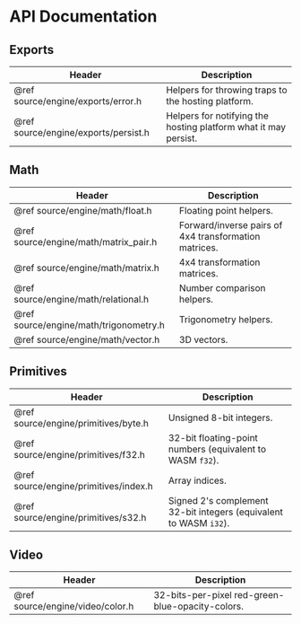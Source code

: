# API Documentation

## Exports

| Header                               | Description                                                     |
| ------------------------------------ | --------------------------------------------------------------- |
| @ref source/engine/exports/error.h   | Helpers for throwing traps to the hosting platform.             |
| @ref source/engine/exports/persist.h | Helpers for notifying the hosting platform what it may persist. |

## Math

| Header                                 | Description                                           |
| -------------------------------------- | ----------------------------------------------------- |
| @ref source/engine/math/float.h        | Floating point helpers.                               |
| @ref source/engine/math/matrix_pair.h  | Forward/inverse pairs of 4x4 transformation matrices. |
| @ref source/engine/math/matrix.h       | 4x4 transformation matrices.                          |
| @ref source/engine/math/relational.h   | Number comparison helpers.                            |
| @ref source/engine/math/trigonometry.h | Trigonometry helpers.                                 |
| @ref source/engine/math/vector.h       | 3D vectors.                                           |

## Primitives

| Header                                | Description                                                       |
| ------------------------------------- | ----------------------------------------------------------------- |
| @ref source/engine/primitives/byte.h  | Unsigned 8-bit integers.                                          |
| @ref source/engine/primitives/f32.h   | 32-bit floating-point numbers (equivalent to WASM `f32`).         |
| @ref source/engine/primitives/index.h | Array indices.                                                    |
| @ref source/engine/primitives/s32.h   | Signed 2's complement 32-bit integers (equivalent to WASM `i32`). |

## Video

| Header                           | Description                                      |
| -------------------------------- | ------------------------------------------------ |
| @ref source/engine/video/color.h | 32-bits-per-pixel red-green-blue-opacity-colors. |
